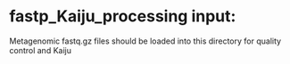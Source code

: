 # fastp_Kaiju_processing input:
Metagenomic fastq.gz files should be loaded into this directory for quality control and Kaiju
